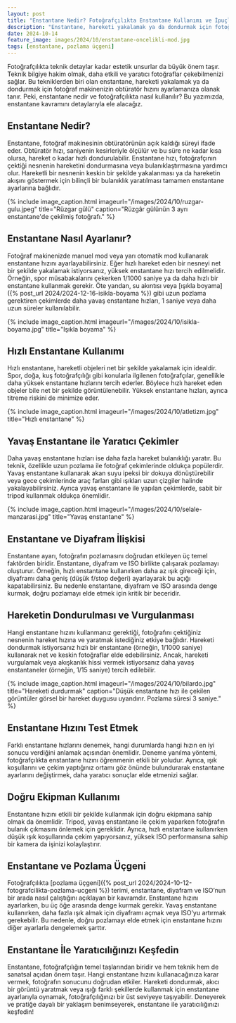 ```yaml
---
layout: post
title: "Enstantane Nedir? Fotoğrafçılıkta Enstantane Kullanımı ve İpuçları"
description: "Enstantane, hareketi yakalamak ya da dondurmak için fotoğraf makinenizin obtüratör hızını ayarlamanıza olanak tanır."
date: 2024-10-14
feature_image: images/2024/10/enstantane-oncelikli-mod.jpg
tags: [enstantane, pozlama üçgeni]
---
```


Fotoğrafçılıkta teknik detaylar kadar estetik unsurlar da büyük önem taşır. Teknik bilgiye hakim olmak, daha etkili ve yaratıcı fotoğraflar çekebilmenizi sağlar. Bu tekniklerden biri olan enstantane, hareketi yakalamak ya da dondurmak için fotoğraf makinenizin obtüratör hızını ayarlamanıza olanak tanır. Peki, enstantane nedir ve fotoğrafçılıkta nasıl kullanılır? Bu yazımızda, enstantane kavramını detaylarıyla ele alacağız.

<!--more-->

## Enstantane Nedir?

Enstantane, fotoğraf makinesinin obtüratörünün açık kaldığı süreyi ifade eder. Obtüratör hızı, saniyenin kesirleriyle ölçülür ve bu süre ne kadar kısa olursa, hareket o kadar hızlı dondurulabilir. Enstantane hızı, fotoğrafçının çektiği nesnenin hareketini dondurmasına veya bulanıklaştırmasına yardımcı olur. Hareketli bir nesnenin keskin bir şekilde yakalanması ya da hareketin akışını göstermek için bilinçli bir bulanıklık yaratılması tamamen enstantane ayarlarına bağlıdır.

{% include image_caption.html imageurl="/images/2024/10/ruzgar-gulu.jpeg" title="Rüzgar gülü" caption="Rüzgâr gülünün 3 ayrı enstantane'de çekilmiş fotoğrafı." %}

## Enstantane Nasıl Ayarlanır?

Fotoğraf makinenizde manuel mod veya yarı otomatik mod kullanarak enstantane hızını ayarlayabilirsiniz. Eğer hızlı hareket eden bir nesneyi net bir şekilde yakalamak istiyorsanız, yüksek enstantane hızı tercih edilmelidir. Örneğin, spor müsabakalarını çekerken 1/1000 saniye ya da daha hızlı bir enstantane kullanmak gerekir. Öte yandan, su akıntısı veya [ışıkla boyama]({% post_url 2024/2024-12-16-isikla-boyama %}) gibi uzun pozlama gerektiren çekimlerde daha yavaş enstantane hızları, 1 saniye veya daha uzun süreler kullanılabilir.

{% include image_caption.html imageurl="/images/2024/10/isikla-boyama.jpg" title="Işıkla boyama" %}

## Hızlı Enstantane Kullanımı

Hızlı enstantane, hareketli objeleri net bir şekilde yakalamak için idealdir. Spor, doğa, kuş fotoğrafçılığı gibi konularla ilgilenen fotoğrafçılar, genellikle daha yüksek enstantane hızlarını tercih ederler. Böylece hızlı hareket eden objeler bile net bir şekilde görüntülenebilir. Yüksek enstantane hızları, ayrıca titreme riskini de minimize eder.

{% include image_caption.html imageurl="/images/2024/10/atletizm.jpg" title="Hızlı enstantane" %}

## Yavaş Enstantane ile Yaratıcı Çekimler

Daha yavaş enstantane hızları ise daha fazla hareket bulanıklığı yaratır. Bu teknik, özellikle uzun pozlama ile fotoğraf çekimlerinde oldukça popülerdir. Yavaş enstantane kullanarak akan suyu ipeksi bir dokuya dönüştürebilir veya gece çekimlerinde araç farları gibi ışıkları uzun çizgiler halinde yakalayabilirsiniz. Ayrıca yavaş enstantane ile yapılan çekimlerde, sabit bir tripod kullanmak oldukça önemlidir.

{% include image_caption.html imageurl="/images/2024/10/selale-manzarasi.jpg" title="Yavaş enstantane" %}

## Enstantane ve Diyafram İlişkisi

Enstantane ayarı, fotoğrafın pozlamasını doğrudan etkileyen üç temel faktörden biridir. Enstantane, diyafram ve ISO birlikte çalışarak pozlamayı oluşturur. Örneğin, hızlı enstantane kullanırken daha az ışık gireceği için, diyaframı daha geniş (düşük f/stop değeri) ayarlayarak bu açığı kapatabilirsiniz. Bu nedenle enstantane, diyafram ve ISO arasında denge kurmak, doğru pozlamayı elde etmek için kritik bir beceridir.

## Hareketin Dondurulması ve Vurgulanması

Hangi enstantane hızını kullanmanız gerektiği, fotoğrafını çektiğiniz nesnenin hareket hızına ve yaratmak istediğiniz etkiye bağlıdır. Hareketi dondurmak istiyorsanız hızlı bir enstantane (örneğin, 1/1000 saniye) kullanarak net ve keskin fotoğraflar elde edebilirsiniz. Ancak, hareketi vurgulamak veya akışkanlık hissi vermek istiyorsanız daha yavaş enstantaneler (örneğin, 1/15 saniye) tercih edilebilir.

{% include image_caption.html imageurl="/images/2024/10/bilardo.jpg" title="Hareketi durdurmak" caption="Düşük enstantane hızı ile çekilen görüntüler görsel bir hareket duygusu uyandırır. Pozlama süresi 3 saniye." %}

## Enstantane Hızını Test Etmek

Farklı enstantane hızlarını denemek, hangi durumlarda hangi hızın en iyi sonucu verdiğini anlamak açısından önemlidir. Deneme yanılma yöntemi, fotoğrafçılıkta enstantane hızını öğrenmenin etkili bir yoludur. Ayrıca, ışık koşullarını ve çekim yaptığınız ortamı göz önünde bulundurarak enstantane ayarlarını değiştirmek, daha yaratıcı sonuçlar elde etmenizi sağlar.

## Doğru Ekipman Kullanımı

Enstantane hızını etkili bir şekilde kullanmak için doğru ekipmana sahip olmak da önemlidir. Tripod, yavaş enstantane ile çekim yaparken fotoğrafın bulanık çıkmasını önlemek için gereklidir. Ayrıca, hızlı enstantane kullanırken düşük ışık koşullarında çekim yapıyorsanız, yüksek ISO performansına sahip bir kamera da işinizi kolaylaştırır.

## Enstantane ve Pozlama Üçgeni

Fotoğrafçılıkta [pozlama üçgeni]({% post_url 2024/2024-10-12-fotografcilikta-pozlama-ucgeni %}) terimi, enstantane, diyafram ve ISO’nun bir arada nasıl çalıştığını açıklayan bir kavramdır. Enstantane hızını ayarlarken, bu üç öğe arasında denge kurmak gerekir. Yavaş enstantane kullanırken, daha fazla ışık almak için diyaframı açmak veya ISO’yu artırmak gerekebilir. Bu nedenle, doğru pozlamayı elde etmek için enstantane hızını diğer ayarlarla dengelemek şarttır.

## Enstantane İle Yaratıcılığınızı Keşfedin

Enstantane, fotoğrafçılığın temel taşlarından biridir ve hem teknik hem de sanatsal açıdan önem taşır. Hangi enstantane hızını kullanacağınıza karar vermek, fotoğrafın sonucunu doğrudan etkiler. Hareketi dondurmak, akıcı bir görüntü yaratmak veya ışığı farklı şekillerde kullanmak için enstantane ayarlarıyla oynamak, fotoğrafçılığınızı bir üst seviyeye taşıyabilir. Deneyerek ve pratiğe dayalı bir yaklaşım benimseyerek, enstantane ile yaratıcılığınızı keşfedin!